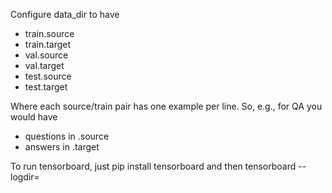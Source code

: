 Configure data_dir to have
- train.source
- train.target
- val.source
- val.target
- test.source
- test.target

Where each source/train pair has one example per line. So, e.g., for QA you
would have
- questions in .source
- answers in .target


To run tensorboard, just pip install tensorboard and then
tensorboard --logdir=<your save dir>
